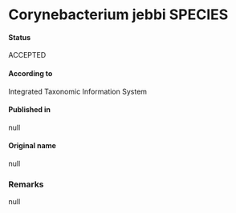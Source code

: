 Corynebacterium jebbi SPECIES
=======

#### Status
ACCEPTED

#### According to
Integrated Taxonomic Information System

#### Published in
null

#### Original name
null

### Remarks
null